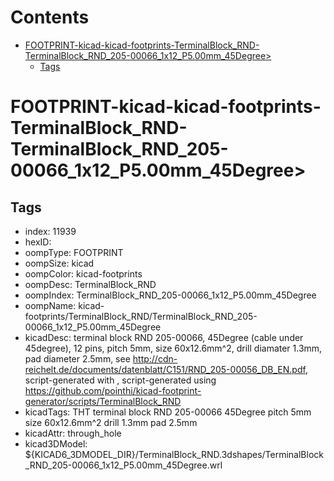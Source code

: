 



Contents
========

* [FOOTPRINT-kicad-kicad-footprints-TerminalBlock_RND-TerminalBlock_RND_205-00066_1x12_P5.00mm_45Degree>](#footprint-kicad-kicad-footprints-terminalblock_rnd-terminalblock_rnd_205-00066_1x12_p500mm_45degree)
	* [Tags](#tags)

# FOOTPRINT-kicad-kicad-footprints-TerminalBlock_RND-TerminalBlock_RND_205-00066_1x12_P5.00mm_45Degree>

## Tags

- index: 11939
- hexID: 
- oompType: FOOTPRINT
- oompSize: kicad
- oompColor: kicad-footprints
- oompDesc: TerminalBlock_RND
- oompIndex: TerminalBlock_RND_205-00066_1x12_P5.00mm_45Degree
- oompName: kicad-footprints/TerminalBlock_RND/TerminalBlock_RND_205-00066_1x12_P5.00mm_45Degree
- kicadDesc: terminal block RND 205-00066, 45Degree (cable under 45degree), 12 pins, pitch 5mm, size 60x12.6mm^2, drill diamater 1.3mm, pad diameter 2.5mm, see http://cdn-reichelt.de/documents/datenblatt/C151/RND_205-00056_DB_EN.pdf, script-generated with , script-generated using https://github.com/pointhi/kicad-footprint-generator/scripts/TerminalBlock_RND
- kicadTags: THT terminal block RND 205-00066 45Degree pitch 5mm size 60x12.6mm^2 drill 1.3mm pad 2.5mm
- kicadAttr: through_hole
- kicad3DModel: ${KICAD6_3DMODEL_DIR}/TerminalBlock_RND.3dshapes/TerminalBlock_RND_205-00066_1x12_P5.00mm_45Degree.wrl
